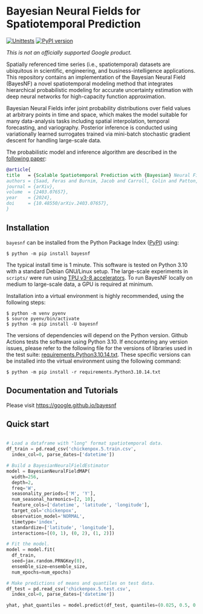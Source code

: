 # Bayesian Neural Fields for Spatiotemporal Prediction

[![Unittests](https://github.com/google/bayesnf/actions/workflows/pytest_and_autopublish.yml/badge.svg)](https://github.com/google/bayesnf/actions/workflows/pytest_and_autopublish.yml)
[![PyPI version](https://badge.fury.io/py/bayesnf.svg)](https://badge.fury.io/py/bayesnf)

*This is not an officially supported Google product.*

Spatially referenced time series (i.e., spatiotemporal) datasets are
ubiquitous in scientific, engineering, and business-intelligence
applications. This repository contains an implementation of the Bayesian
Neural Field (BayesNF) a novel spatiotemporal modeling method that
integrates hierarchical probabilistic modeling for accurate uncertainty
estimation with deep neural networks for high-capacity function
approximation.

Bayesian Neural Fields infer joint probability distributions over field
values at arbitrary points in time and space, which makes the model
suitable for many data-analysis tasks including spatial interpolation,
temporal forecasting, and variography. Posterior inference is conducted
using variationally learned surrogates trained via mini-batch stochastic
gradient descent for handling large-scale data.

The probabilistic model and inference algorithm are described in the
[following paper](https://arxiv.org/abs/2403.07657):

```bibtex
@article{
title   = {Scalable Spatiotemporal Prediction with {Bayesian} Neural Fields},
authors = {Saad, Feras and Burnim, Jacob and Carroll, Colin and Patton, Brian and Köster, Urs  and Saurous, Rif A. and Hoffman, Matthew}
journal = {arXiv},
volume  = {2403.07657},
year    = {2024},
doi     = {10.48550/arXiv.2403.07657},
}
```

## Installation

`bayesnf` can be installed from the Python Package Index
([PyPI](https://pypi.org/project/bayesnf/)) using:

```
$ python -m pip install bayesnf
```

The typical install time is 1 minute. This software is tested on Python 3.10
with a standard Debian GNU/Linux setup. The large-scale experiments in
`scripts/` were run using [TPU v3-8 accelerators](https://cloud.google.com/tpu/docs/supported-tpu-configurations#tpu-v3-config).
To run BayesNF locally on medium to large-scale data, a GPU is
required at minimum.

Installation into a virtual environment is highly recommended, using the
following steps:

```
$ python -m venv pyenv
$ source pyenv/bin/activate
$ python -m pip install -U bayesnf
```

The versions of dependencies will depend on the Python version.
Github Actions tests the software using Python 3.10.
If encountering any version issues, please refer to the following file
for the versions of libraries used in the test suite:
[requirements.Python3.10.14.txt](requirements.Python3.10.14.txt).
These specific versions can be installed into the virtual environment
using the following command:

```
$ python -m pip install -r requirements.Python3.10.14.txt
```


## Documentation and Tutorials

Please visit <https://google.github.io/bayesnf>

## Quick start

```python

# Load a dataframe with "long" format spatiotemporal data.
df_train = pd.read_csv('chickenpox.5.train.csv',
  index_col=0, parse_dates=['datetime'])

# Build a BayesianNeuralFieldEstimator
model = BayesianNeuralFieldMAP(
  width=256,
  depth=2,
  freq='W',
  seasonality_periods=['M', 'Y'],
  num_seasonal_harmonics=[2, 10],
  feature_cols=['datetime', 'latitude', 'longitude'],
  target_col='chickenpox',
  observation_model='NORMAL',
  timetype='index',
  standardize=['latitude', 'longitude'],
  interactions=[(0, 1), (0, 2), (1, 2)])

# Fit the model.
model = model.fit(
  df_train,
  seed=jax.random.PRNGKey(0),
  ensemble_size=ensemble_size,
  num_epochs=num_epochs)

# Make predictions of means and quantiles on test data.
df_test = pd.read_csv('chickenpox.5.test.csv',
  index_col=0, parse_dates=['datetime'])

yhat, yhat_quantiles = model.predict(df_test, quantiles=(0.025, 0.5, 0.975))
```
